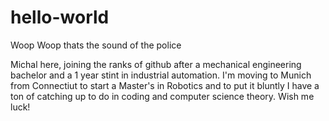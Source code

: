 # hello-world

Woop Woop thats the sound of the police

Michal here, joining the ranks of github after a mechanical engineering bachelor and a 1 year stint
in industrial automation. I'm moving to Munich from Connectiut to start a Master's in Robotics and to put it bluntly I have a ton of catching up to do in coding and computer science theory. Wish me luck!
